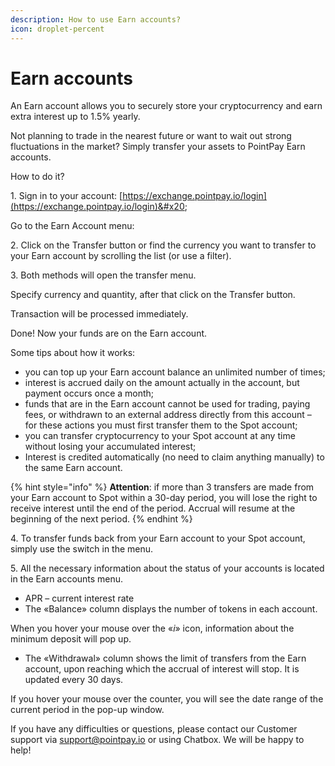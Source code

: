 ```yaml
---
description: How to use Earn accounts?
icon: droplet-percent
---
```


# Earn accounts

An Earn account allows you to securely store your cryptocurrency and earn extra interest up to 1.5% yearly.

Not planning to trade in the nearest future or want to wait out strong fluctuations in the market? Simply transfer your assets to PointPay Earn accounts.

How to do it?

1\. Sign in to your account: [https://exchange.pointpay.io/login](https://exchange.pointpay.io/login)&#x20;

Go to the Earn Account menu:

2\. Click on the Transfer button or find the currency you want to transfer to your Earn account by scrolling the list (or use a filter).

3\. Both methods will open the transfer menu.

Specify currency and quantity, after that click on the Transfer button.

Transaction will be processed immediately.&#x20;

Done! Now your funds are on the Earn account.&#x20;

&#x20;

Some tips about how it works:

* you can top up your Earn account balance an unlimited number of times;
* interest is accrued daily on the amount actually in the account, but payment occurs once a month;
* funds that are in the Earn account cannot be used for trading, paying fees, or withdrawn to an external address directly from this account – for these actions you must first transfer them to the Spot account;
* you can transfer cryptocurrency to your Spot account at any time without losing your accumulated interest;
* Interest is credited automatically (no need to claim anything manually) to the same Earn account.

{% hint style="info" %}
**Attention**: if more than 3 transfers are made from your Earn account to Spot within a 30-day period, you will lose the right to receive interest until the end of the period. Accrual will resume at the beginning of the next period.
{% endhint %}

4\. To transfer funds back from your Earn account to your Spot account, simply use the switch in the menu.

5\. All the necessary information about the status of your accounts is located in the Earn accounts menu.

* APR – current interest rate
* The «Balance» column displays the number of tokens in each account.

When you hover your mouse over the «_i_» icon, information about the minimum deposit will pop up.

* The «Withdrawal» column shows the limit of transfers from the Earn account, upon reaching which the accrual of interest will stop. It is updated every 30 days.

If you hover your mouse over the counter, you will see the date range of the current period in the pop-up window.

If you have any difficulties or questions, please contact our Customer support via [support@pointpay.io](mailto:support@pointpay.io) or using Chatbox. We will be happy to help!
